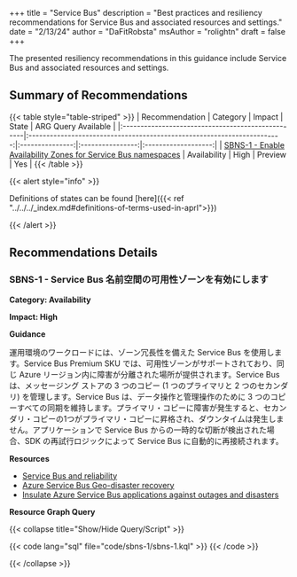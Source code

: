 +++
title = "Service Bus"
description = "Best practices and resiliency recommendations for Service Bus and associated resources and settings."
date = "2/13/24"
author = "DaFitRobsta"
msAuthor = "rolightn"
draft = false
+++

The presented resiliency recommendations in this guidance include Service Bus and associated resources and settings.

## Summary of Recommendations

{{< table style="table-striped" >}}
| Recommendation                                    |                                Category                                 |     Impact      |      State       | ARG Query Available |
|:--------------------------------------------------|:-----------------------------------------------------------------------:|:---------------:|:----------------:|:-------------------:|
| [SBNS-1 - Enable Availability Zones for Service Bus namespaces](#sbns-1---enable-availability-zones-for-service-bus-namespaces) | Availability | High | Preview |         Yes         |
{{< /table >}}

{{< alert style="info" >}}

Definitions of states can be found [here]({{< ref "../../../_index.md#definitions-of-terms-used-in-aprl">}})

{{< /alert >}}

## Recommendations Details

### SBNS-1 - Service Bus 名前空間の可用性ゾーンを有効にします

**Category: Availability**

**Impact: High**

**Guidance**

運用環境のワークロードには、ゾーン冗長性を備えた Service Bus を使用します。Service Bus Premium SKU では、可用性ゾーンがサポートされており、同じ Azure リージョン内に障害が分離された場所が提供されます。Service Bus は、メッセージング ストアの 3 つのコピー (1 つのプライマリと 2 つのセカンダリ) を管理します。Service Bus は、データ操作と管理操作のために 3 つのコピーすべての同期を維持します。プライマリ・コピーに障害が発生すると、セカンダリ・コピーの1つがプライマリ・コピーに昇格され、ダウンタイムは発生しません。アプリケーションで Service Bus からの一時的な切断が検出された場合、SDK の再試行ロジックによって Service Bus に自動的に再接続されます。

**Resources**

- [Service Bus and reliability](https://learn.microsoft.com/ja-jp/azure/well-architected/services/messaging/service-bus/reliability)
- [Azure Service Bus Geo-disaster recovery](https://learn.microsoft.com/ja-jp/azure/service-bus-messaging/service-bus-geo-dr#availability-zones)
- [Insulate Azure Service Bus applications against outages and disasters](https://learn.microsoft.com/ja-jp/azure/service-bus-messaging/service-bus-outages-disasters)

**Resource Graph Query**

{{< collapse title="Show/Hide Query/Script" >}}

{{< code lang="sql" file="code/sbns-1/sbns-1.kql" >}} {{< /code >}}

{{< /collapse >}}

<br><br>
